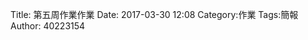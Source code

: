 Title: 第五周作業作業
Date: 2017-03-30 12:08
Category:作業
Tags:簡報
Author: 40223154




<!-- PELICAN_END_SUMMARY -->